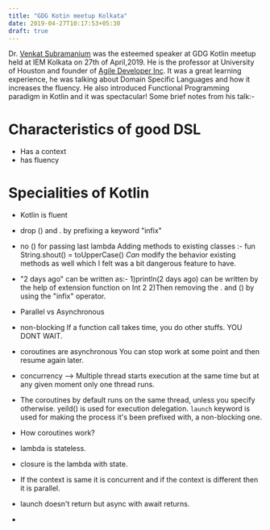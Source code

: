 ```yaml
---
title: "GDG Kotin meetup Kolkata"
date: 2019-04-27T10:17:53+05:30
draft: true
---
```

 Dr. [Venkat Subramanium](https://twitter.com/venkat_s) was the esteemed speaker at GDG Kotlin meetup held at IEM Kolkata on 27th of April,2019. He is the professor at University of Houston and founder of [Agile Developer Inc](https://www.agiledeveloper.com/). It was a great learning experience, he was talking about Domain Specific Languages and how it increases the fluency. He also introduced Functional Programming paradigm in Kotlin and it was spectacular! Some brief notes from his talk:-

# Characteristics of good DSL
* Has a context
* has fluency

# Specialities of Kotlin
* Kotlin is fluent
* drop () and . by prefixing a keyword "infix"
* no () for passing last lambda
 Adding methods to existing classes :-
	fun String.shout() = toUpperCase()
 *Can* modify the behavior existing methods as well which I felt was a bit dangerous feature to have. 
* "2 days ago" can be written as:-
 1)println(2 days ago) can be written by the help of extension function on Int 2
 2)Then removing the . and () by using the "infix" operator.

* Parallel vs Asynchronous
* non-blocking
	If a function call takes time, you do other stuffs.	
	YOU DONT WAIT.
* coroutines are asynchronous
	You can stop work at some point and then resume again later.
* concurrency --> Multiple thread starts execution at the same time but at any given moment only one thread runs.
* The coroutines by default runs on the same thread, unless you specify otherwise. 
	yeild() is used for execution delegation.
	`launch` keyword is used for making the process it's been prefixed with, a non-blocking one.
* How coroutines work?


* lambda is stateless.
* closure is the lambda with state.
* If the context is same it is concurrent and if the context is different then it is parallel.
* launch doesn't return but async with await returns.
* 
